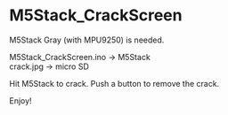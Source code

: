 # M5Stack_CrackScreen

M5Stack Gray (with MPU9250) is needed.

M5Stack_CrackScreen.ino -> M5Stack  
crack.jpg -> micro SD

Hit M5Stack to crack. Push a button to remove the crack.

Enjoy!